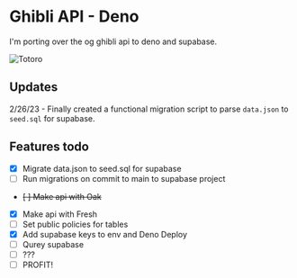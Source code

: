 # Ghibli API - Deno

I'm porting over the og ghibli api to deno and supabase.

![Totoro](https://media.giphy.com/media/ASy3PKVFnk7ZK/giphy.gif)

## Updates

2/26/23 - Finally created a functional migration script to parse `data.json` to `seed.sql` for supabase.

## Features todo

- [x] Migrate data.json to seed.sql for supabase
- [ ] Run migrations on commit to main to supabase project
- ~~[ ] Make api with Oak~~
- [x] Make api with Fresh
- [ ] Set public policies for tables
- [x] Add supabase keys to env and Deno Deploy
- [ ] Qurey supabase
- [ ] ???
- [ ] PROFIT!
